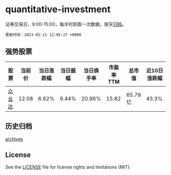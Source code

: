 # quantitative-investment

证券交易日，9:00-15:00，每半时抓取一次数据，按天[归档](archives)。

`更新时间：2023-01-11 12:05:27 +0800`

## 强势股票

|股票|当前价|当日涨跌幅|当日振幅|当日换手率|市盈率TTM|总市值|近10日涨跌幅|
|----|----|----|----|----|----|----|----|
|[众业达](https://xueqiu.com/S/SZ002441)|12.08|6.62%|9.44%|20.96%|15.82|65.78亿|43.3%|

## 历史归档

[archives](archives)

## License

See the [LICENSE](LICENSE) file for license rights and limitations (MIT).
